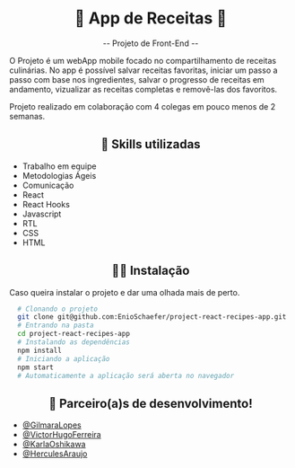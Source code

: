<h1 align="center"> 🥤 App de Receitas 🍛 </h1>

<p align="center">-- Projeto de Front-End --</p>

<p>
O Projeto é um webApp mobile focado no compartilhamento de receitas culinárias. No app é possível salvar receitas favoritas, iniciar um passo a passo com base nos ingredientes, salvar o progresso de receitas em andamento, vizualizar as receitas completas e removê-las dos favoritos.
</p>

<p>
Projeto realizado em colaboração  com 4 colegas em pouco menos de 2 semanas.

</p>

<h2 align="center"> 📝 Skills utilizadas </h2>

- Trabalho em equipe
- Metodologias Ágeis
- Comunicação
- React
- React Hooks
- Javascript
- RTL
- CSS
- HTML

<h2 align="center"> 👨‍💻 Instalação </h2>

Caso queira instalar o projeto e dar uma olhada mais de perto.

```bash
  # Clonando o projeto
  git clone git@github.com:EnioSchaefer/project-react-recipes-app.git
  # Entrando na pasta
  cd project-react-recipes-app
  # Instalando as dependências
  npm install
  # Iniciando a aplicação
  npm start
  # Automaticamente a aplicação será aberta no navegador
```
<h2 align="center"> 🚀 Parceiro(a)s de desenvolvimento! </h2>

- [@GilmaraLopes](https://github.com/GilmaraLopes)
- [@VictorHugoFerreira](https://github.com/victorhugoferreira)
- [@KarlaOshikawa](https://github.com/karlaoshikawa)
- [@HerculesAraujo](https://github.com/herculesaraujo)

